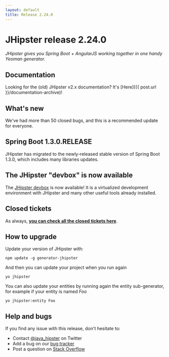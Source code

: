 ```yaml
---
layout: default
title: Release 2.24.0
---
```


JHipster release 2.24.0
==================

*JHipster gives you Spring Boot + AngularJS working together in one handy Yeoman generator.*

Documentation
----------

Looking for the (old) JHipster v2.x documentation? It's [Here]({{ post.url }}/documentation-archive)!

What's new
----------

We've had more than 50 closed bugs, and this is a recommended update for everyone.

## Spring Boot 1.3.0.RELEASE

JHipster has migrated to the newly-released stable version of Spring Boot 1.3.0, which includes many libraries updates.

## The JHipster "devbox" is now available

The [JHipster devbox](https://github.com/jhipster/jhipster-devbox) is now available! It is a virtualized development environment with JHipster and many other useful tools already installed.

Closed tickets
------------

As always, __[you can check all the closed tickets here](https://github.com/jhipster/generator-jhipster/issues?q=milestone%3A2.24.0+is%3Aclosed)__.

How to upgrade
------------

Update your version of JHipster with:

```
npm update -g generator-jhipster
```

And then you can update your project when you run again

```
yo jhipster
```

You can also update your entities by running again the entity sub-generator, for example if your entity is named _Foo_

```
yo jhipster:entity Foo
```

Help and bugs
--------------

If you find any issue with this release, don't hesitate to:

- Contact [@java_hipster](https://twitter.com/java_hipster) on Twitter
- Add a bug on our [bug tracker](https://github.com/jhipster/generator-jhipster/issues?state=open)
- Post a question on [Stack Overflow](http://stackoverflow.com/tags/jhipster/info)
